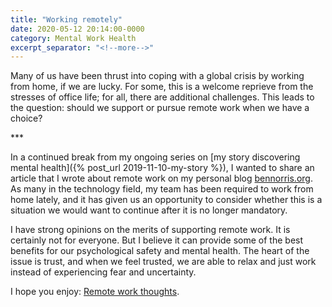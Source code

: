 ```yaml
---
title: "Working remotely"
date: 2020-05-12 20:14:00-0000
category: Mental Work Health
excerpt_separator: "<!--more-->"
---
```


Many of us have been thrust into coping with a global crisis by working from home, if we are lucky. For some, this is a welcome reprieve from the stresses of office life; for all, there are additional challenges. This leads to the question: should we support or pursue remote work when we have a choice?

<!--more-->***

In a continued break from my ongoing series on [my story discovering mental health]({% post_url 2019-11-10-my-story %}), I wanted to share an article that I wrote about remote work on my personal blog [bennorris.org](https://bennorris.org). As many in the technology field, my team has been required to work from home lately, and it has given us an opportunity to consider whether this is a situation we would want to continue after it is no longer mandatory.

I have strong opinions on the merits of supporting remote work. It is certainly not for everyone. But I believe it can provide some of the best benefits for our psychological safety and mental health. The heart of the issue is trust, and when we feel trusted, we are able to relax and just work instead of experiencing fear and uncertainty.

I hope you enjoy: [Remote work thoughts](https://www.bennorris.org/2020/05/12/remote-work-thoughts.html).